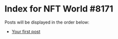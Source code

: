 # Index for NFT World #8171
Posts will be displayed in the order below:

- [Your first post](./001-first.md)

